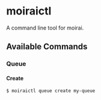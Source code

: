 # moiraictl

A command line tool for moirai.

## Available Commands

### Queue

#### Create

```shell
$ moiraictl queue create my-queue
```
